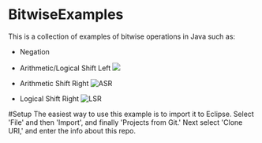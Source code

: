 # BitwiseExamples
This is a collection of examples of bitwise operations in Java 
such as:

* Negation

* Arithmetic/Logical Shift Left
  ![](https://upload.wikimedia.org/wikipedia/commons/5/5c/Rotate_left_logically.svg.png)
* Arithmetic Shift Right
  ![ASR](https://upload.wikimedia.org/wikipedia/commons/thumb/3/37/Rotate_right_arithmetically.svg/175px-Rotate_right_arithmetically.svg.png)
* Logical Shift Right
  ![LSR](https://upload.wikimedia.org/wikipedia/commons/thumb/6/64/Rotate_right_logically.svg/210px-Rotate_right_logically.svg.png)

#Setup
The easiest way to use this example is to import it
to Eclipse. Select 'File' and then 'Import', and finally 'Projects from Git.'
Next select 'Clone URI,' and enter the info about this repo.
